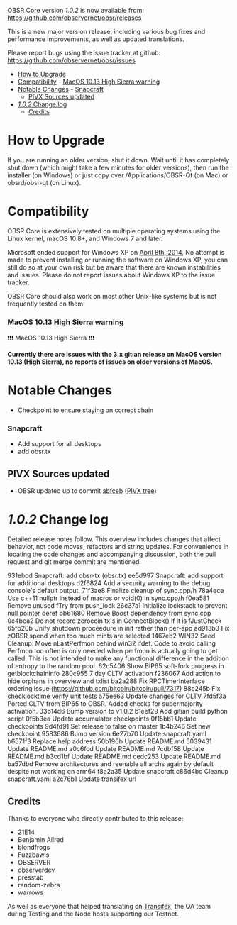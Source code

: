 OBSR Core version *1.0.2* is now available from:  <https://github.com/observernet/obsr/releases>

This is a new major version release, including various bug fixes and performance improvements, as well as updated translations.

Please report bugs using the issue tracker at github: <https://github.com/observernet/obsr/issues>

- [How to Upgrade](#how-to-upgrade)
- [Compatibility](#compatibility)
        - [MacOS 10.13 High Sierra warning](#macos-1013-high-sierra-warning)
- [Notable Changes](#notable-changes)
        - [Snapcraft](#snapcraft)
    - [PIVX Sources updated](#pivx-sources-updated)
- [*1.0.2* Change log](#102-change-log)
    - [Credits](#credits)

# How to Upgrade

If you are running an older version, shut it down. Wait until it has completely shut down (which might take a few minutes for older versions), then run the installer (on Windows) or just copy over /Applications/OBSR-Qt (on Mac) or obsrd/obsr-qt (on Linux).


# Compatibility

OBSR Core is extensively tested on multiple operating systems using the Linux kernel, macOS 10.8+, and Windows 7 and later.

Microsoft ended support for Windows XP on [April 8th, 2014](https://www.microsoft.com/en-us/WindowsForBusiness/end-of-xp-support), No attempt is made to prevent installing or running the software on Windows XP, you can still do so at your own risk but be aware that there are known instabilities and issues. Please do not report issues about Windows XP to the issue tracker.

OBSR Core should also work on most other Unix-like systems but is not frequently tested on them.

### MacOS 10.13 High Sierra warning
:exclamation::exclamation::exclamation: MacOS 10.13 High Sierra :exclamation::exclamation::exclamation:

**Currently there are issues with the 3.x gitian release on MacOS version 10.13 (High Sierra), no reports of issues on older versions of MacOS.**

 
# Notable Changes

- Checkpoint to ensure staying on correct chain

### Snapcraft
- Add support for all desktops
- add obsr.tx

## PIVX Sources updated
- OBSR updated up to commit [abfceb](https://github.com/PIVX-Project/PIVX/commit/abfceb39a16bf7aa1b987fd2e1bf1fe6b2606882) ([PIVX tree](https://github.com/PIVX-Project/PIVX/tree/abfceb39a16bf7aa1b987fd2e1bf1fe6b2606882))

# *1.0.2* Change log

Detailed release notes follow. This overview includes changes that affect behavior, not code moves, refactors and string updates. For convenience in locating the code changes and accompanying discussion, both the pull request and git merge commit are mentioned.

931ebcd Snapcraft: add obsr-tx (obsr.tx)
ee5d997 Snapcraft: add support for additional desktops
d2f6824 Add a security warning to the debug console's default output.
71f3ae8 Finalize cleanup of sync.cpp/h
78a4ece Use c++11 nullptr instead of macros or void(0) in sync.cpp/h
f0ea581 Remove unused fTry from push_lock
26c37a1 Initialize lockstack to prevent null pointer deref
bb61680 Remove Boost dependency from sync.cpp
0c4bea2 Do not record zerocoin tx's in ConnectBlock() if it is fJustCheck
65fb20b Unify shutdown proceedure in init rather than per-app
ad913b3 Fix zOBSR spend when too much mints are selected
1467eb2 WIN32 Seed Cleanup: Move nLastPerfmon behind win32 ifdef. Code to avoid calling Perfmon too often is only needed when perfmon is actually going to get called. This is not intended to make any functional difference in the addition of entropy to the random pool.
62c5406 Show BIP65 soft-fork progress in getblockchaininfo
280c955 7 day CLTV activation
f236067 Add action to hide orphans in overview and txlist
ba2a288 Fix RPCTimerInterface ordering issue (https://github.com/bitcoin/bitcoin/pull/7317)
88c245b Fix checklocktime verify unit tests
a75ee63 Update changes for CLTV
7fd5f3a Ported CLTV from BIP65 to OBSR. Added checks for supermajority activation.
33b14d6 Bump version to v1.0.2
b1eef29 Add gitian build python script
0f5b3ea Update accumulator checkpoints
0f15bb1 Update checkpoints
9d4fd91 Set release to false on master
1b4b246 Set new checkpoint
9583686 Bump version
6e27b70 Update snapcraft.yaml
b6571f3 Replace help address
50b196b Update README.md
5039431 Update README.md
a0c6fcd Update README.md
7cdbf58 Update README.md
b3cd1bf Update README.md
cedc253 Update README.md
ba57dbd Remove architectures and reenable all archs again by default despite not working on arm64
f8a2a35 Update snapcraft
c86d4bc Cleanup snapcraft.yaml
a2c76b1 Update transifex url
 
## Credits

Thanks to everyone who directly contributed to this release:

- 21E14
- Benjamin Allred
- blondfrogs
- Fuzzbawls
- OBSERVER
- observerdev
- presstab
- random-zebra
- warrows

As well as everyone that helped translating on [Transifex](https://www.transifex.com/observer/obsr/dashboard/), the QA team during Testing and the Node hosts supporting our Testnet.
